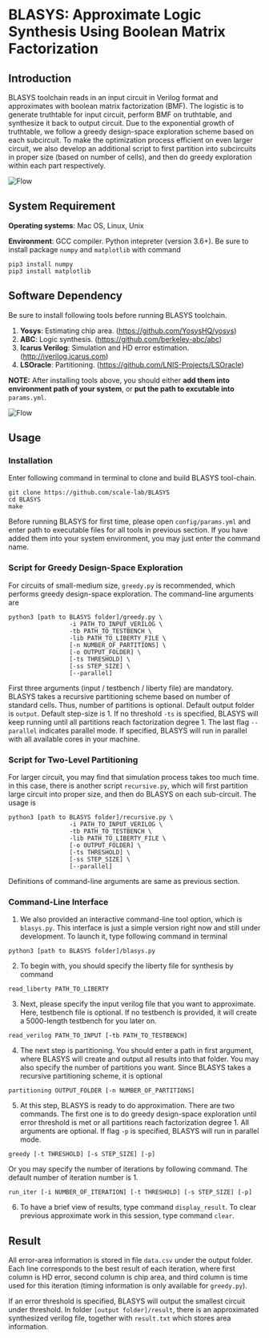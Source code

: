 # BLASYS: Approximate Logic Synthesis Using Boolean Matrix Factorization

## Introduction
BLASYS toolchain reads in an input circuit in Verilog format and approximates with boolean matrix factorization (BMF). The logistic is to generate truthtable for input circuit, perform BMF on truthtable, and synthesize it back to output circuit. Due to the exponential growth of truthtable, we follow a greedy design-space exploration scheme based on each subcircuit. To make the optimization process efficient on even larger circuit, we also develop an additional script to first partition into subcircuits in proper size (based on number of cells), and then do greedy exploration within each part respectively.

![Flow](https://github.com/scale-lab/BLASYS/blob/master/doc/BMF.png?raw=true)

## System Requirement
**Operating systems**: Mac OS, Linux, Unix

**Environment**: GCC compiler. Python intepreter (version 3.6+). Be sure to install package ``numpy`` and ``matplotlib`` with command 
```
pip3 install numpy
pip3 install matplotlib
```

## Software Dependency
Be sure to install following tools before running BLASYS toolchain.
1. **Yosys**: Estimating chip area. (https://github.com/YosysHQ/yosys)
2. **ABC**: Logic synthesis. (https://github.com/berkeley-abc/abc)
3. **Icarus Verilog**: Simulation and HD error estimation. (http://iverilog.icarus.com)
4. **LSOracle**: Partitioning. (https://github.com/LNIS-Projects/LSOracle)

**NOTE:** After installing tools above, you should either **add them into environment path of your system**, or **put the path to excutable into** ``params.yml``.

![Flow](https://github.com/scale-lab/BLASYS/blob/master/doc/flow.png?raw=true)

## Usage
### Installation
Enter following command in terminal to clone and build BLASYS tool-chain.
```
git clone https://github.com/scale-lab/BLASYS
cd BLASYS
make
```
Before running BLASYS for first time, please open ``config/params.yml`` and enter path to executable files for all tools in previous section. If you have added them into your system environment, you may just enter the command name.

### Script for Greedy Design-Space Exploration
For circuits of small-medium size, ``greedy.py`` is recommended, which performs greedy design-space exploration. The command-line arguments are
```
python3 [path to BLASYS folder]/greedy.py \
                 -i PATH_TO_INPUT_VERILOG \
                 -tb PATH_TO_TESTBENCH \
                 -lib PATH_TO_LIBERTY_FILE \
                 [-n NUMBER_OF_PARTITIONS] \
                 [-o OUTPUT_FOLDER] \
                 [-ts THRESHOLD] \
                 [-ss STEP_SIZE] \
                 [--parallel]
```
First three arguments (input / testbench / liberty file) are mandatory. BLASYS takes a recursive partitioning scheme based on number of standard cells. Thus, number of partitions is optional. Default output folder is ``output``. Default step-size is 1. If no threshold ``-ts`` is specified, BLASYS will keep running until all partitions reach factorization degree 1. The last flag ``--parallel`` indicates parallel mode. If specified, BLASYS will run in parallel with all available cores in your machine.

### Script for Two-Level Partitioning
For larger circuit, you may find that simulation process takes too much time. in this case, there is another script ``recursive.py``, which will first partition large circuit into proper size, and then do BLASYS on each sub-circuit. The usage is
```
python3 [path to BLASYS folder]/recursive.py \
                 -i PATH_TO_INPUT_VERILOG \
                 -tb PATH_TO_TESTBENCH \
                 -lib PATH_TO_LIBERTY_FILE \
                 [-o OUTPUT_FOLDER] \
                 [-ts THRESHOLD] \
                 [-ss STEP_SIZE] \
                 [--parallel]

```
Definitions of command-line arguments are same as previous section.

### Command-Line Interface
1. We also provided an interactive command-line tool option, which is ``blasys.py``. This interface is just a simple version right now and still under development. To launch it, type following command in terminal
````
python3 [path to BLASYS folder]/blasys.py
````
2. To begin with, you should specify the liberty file for synthesis by command
````
read_liberty PATH_TO_LIBERTY
````
3. Next, please specify the input verilog file that you want to approximate. Here, testbench file is optional. If no testbench is provided, it will create a 5000-length testbench for you later on.
```
read_verilog PATH_TO_INPUT [-tb PATH_TO_TESTBENCH]
```
4. The next step is partitioning. You should enter a path in first argument, where BLASYS will create and output all results into that folder. You may also specify the number of partitions you want. Since BLASYS takes a recursive partitioning scheme, it is optional
```
partitioning OUTPUT_FOLDER [-n NUMBER_OF_PARTITIONS]
```
5. At this step, BLASYS is ready to do approximation. There are two commands. The first one is to do greedy design-space exploration until error threshold is met or all partitions reach factorization degree 1. All arguments are optional. If flag ``-p`` is specified, BLASYS will run in parallel mode.
```
greedy [-t THRESHOLD] [-s STEP_SIZE] [-p]
```
Or you may specify the number of iterations by following command. The default number of iteration number is 1.
```
run_iter [-i NUMBER_OF_ITERATION] [-t THRESHOLD] [-s STEP_SIZE] [-p]
```
6. To have a brief view of results, type command ``display_result``. To clear previous approximate work in this session, type command ``clear``.

## Result
All error-area information is stored in file ``data.csv`` under the output folder. Each line corresponds to the best result of each iteration, where first column is HD error, second column is chip area, and third column is time used for this iteration (timing information is only available for ``greedy.py``).

If an error threshold is specified, BLASYS will output the smallest circuit under threshold. In folder ``[output folder]/result``,  there is an approximated synthesized verilog file, together with ``result.txt`` which stores area information.
